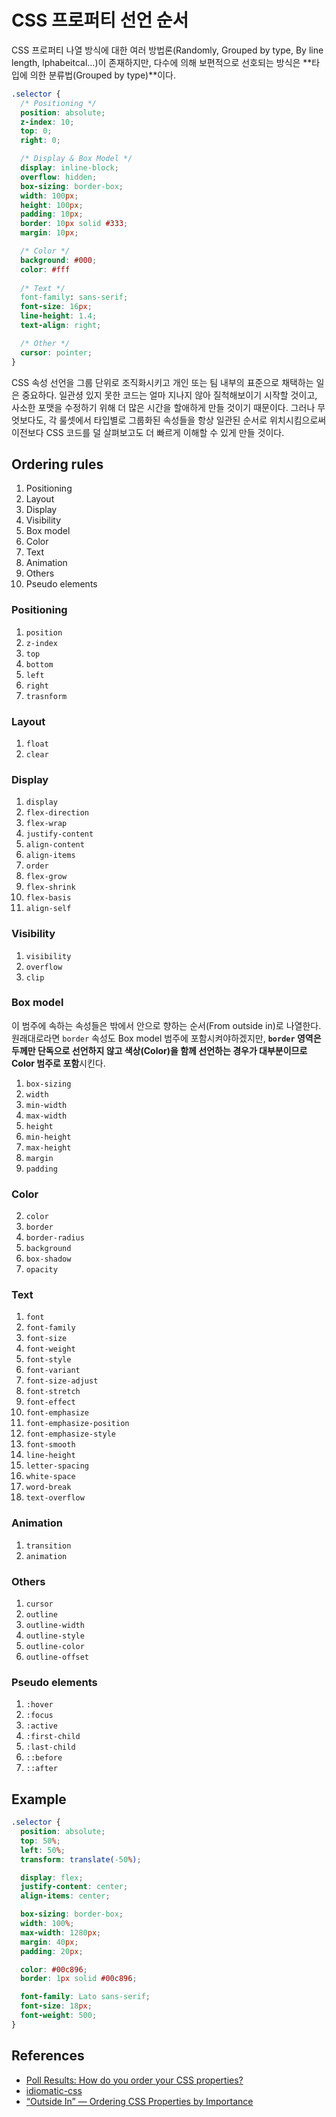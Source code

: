# CSS 프로퍼티 선언 순서

CSS 프로퍼티 나열 방식에 대한 여러 방법론(Randomly, Grouped by type, By line length, lphabeitcal...)이 존재하지만, 다수에 의해 보편적으로 선호되는 방식은 **타입에 의한 분류법(Grouped by type)**이다.

```css
.selector {
  /* Positioning */
  position: absolute;
  z-index: 10;
  top: 0;
  right: 0;

  /* Display & Box Model */
  display: inline-block;
  overflow: hidden;
  box-sizing: border-box;
  width: 100px;
  height: 100px;
  padding: 10px;
  border: 10px solid #333;
  margin: 10px;

  /* Color */
  background: #000;
  color: #fff
  
  /* Text */
  font-family: sans-serif;
  font-size: 16px;
  line-height: 1.4;
  text-align: right;

  /* Other */
  cursor: pointer;
}
```

CSS 속성 선언을 그룹 단위로 조직화시키고 개인 또는 팀 내부의 표준으로 채택하는 일은 중요하다. 일관셩 있지 못한 코드는 얼마 지나지 않아 질척해보이기 시작할 것이고, 사소한 포맷을 수정하기 위해 더 많은 시간을 할애하게 만들 것이기 때문이다. 그러나 무엇보다도, 각 룰셋에서 타입별로 그룹화된 속성들을 항상 일관된 순서로 위치시킴으로써 이전보다 CSS 코드를 덜 살펴보고도 더 빠르게 이해할 수 있게 만들 것이다.

## Ordering rules

1. Positioning
2. Layout
3. Display
4. Visibility
5. Box model
6. Color
7. Text
8. Animation
9. Others
10. Pseudo elements

### Positioning

1. `position`
2. `z-index`
3. `top`
4. `bottom`
5. `left`
6. `right`
7. `trasnform`

### Layout

1. `float`
2. `clear`

### Display

1. `display`
2. `flex-direction`
3. `flex-wrap`
4. `justify-content`
5. `align-content`
6. `align-items`
7. `order`
8. `flex-grow`
9. `flex-shrink`
10. `flex-basis`
11. `align-self`

### Visibility

1. `visibility`
2. `overflow`
3. `clip`

### Box model

이 범주에 속하는 속성들은 밖에서 안으로 향하는 순서(From outside in)로 나열한다. 원래대로라면 `border` 속성도 Box model 범주에 포함시켜야하겠지만, **`border` 영역은 두께만 단독으로 선언하지 않고 색상(Color)을 함께 선언하는 경우가 대부분이므로 Color 범주로 포함**시킨다.

1. `box-sizing`
2. `width`
3. `min-width`
4. `max-width`
5. `height`
6. `min-height`
7. `max-height`
8. `margin`
9. `padding`

### Color

2. `color`
3. `border`
4. `border-radius`
1. `background`
5. `box-shadow`
6. `opacity`

### Text

1. `font`
2. `font-family`
3. `font-size`
4. `font-weight`
5. `font-style`
6. `font-variant`
7. `font-size-adjust`
8. `font-stretch`
9. `font-effect`
10. `font-emphasize`
11. `font-emphasize-position`
12. `font-emphasize-style`
13. `font-smooth`
14. `line-height`
15. `letter-spacing`
16. `white-space`
17. `word-break`
18. `text-overflow`

### Animation

1. `transition`
2. `animation`

### Others

1. `cursor`
2. `outline`
3. `outline-width`
4. `outline-style`
5. `outline-color`
6. `outline-offset`

### Pseudo elements

1. `:hover`
2. `:focus`
3. `:active`
4. `:first-child`
5. `:last-child`
6. `::before`
7. `::after`

## Example

```css
.selector {
  position: absolute;
  top: 50%;
  left: 50%;
  transform: translate(-50%);

  display: flex;
  justify-content: center;
  align-items: center;

  box-sizing: border-box;
  width: 100%;
  max-width: 1280px;
  margin: 40px;
  padding: 20px;

  color: #00c896;
  border: 1px solid #00c896;

  font-family: Lato sans-serif;
  font-size: 18px;
  font-weight: 500;
}
```

## References

* [Poll Results: How do you order your CSS properties?](https://css-tricks.com/poll-results-how-do-you-order-your-css-properties/)
* [idiomatic-css](https://github.com/necolas/idiomatic-css)
* [“Outside In” — Ordering CSS Properties by Importance](https://webdesign.tutsplus.com/articles/outside-in-ordering-css-properties-by-importance--cms-21685)
